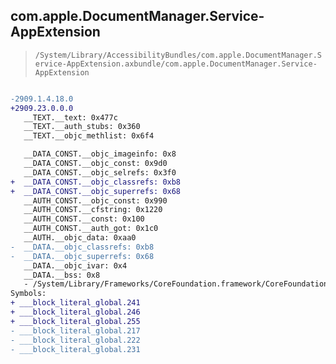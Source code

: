 ## com.apple.DocumentManager.Service-AppExtension

> `/System/Library/AccessibilityBundles/com.apple.DocumentManager.Service-AppExtension.axbundle/com.apple.DocumentManager.Service-AppExtension`

```diff

-2909.1.4.18.0
+2909.23.0.0.0
   __TEXT.__text: 0x477c
   __TEXT.__auth_stubs: 0x360
   __TEXT.__objc_methlist: 0x6f4

   __DATA_CONST.__objc_imageinfo: 0x8
   __DATA_CONST.__objc_const: 0x9d0
   __DATA_CONST.__objc_selrefs: 0x3f0
+  __DATA_CONST.__objc_classrefs: 0xb8
+  __DATA_CONST.__objc_superrefs: 0x68
   __AUTH_CONST.__objc_const: 0x990
   __AUTH_CONST.__cfstring: 0x1220
   __AUTH_CONST.__const: 0x100
   __AUTH_CONST.__auth_got: 0x1c0
   __AUTH.__objc_data: 0xaa0
-  __DATA.__objc_classrefs: 0xb8
-  __DATA.__objc_superrefs: 0x68
   __DATA.__objc_ivar: 0x4
   __DATA.__bss: 0x8
   - /System/Library/Frameworks/CoreFoundation.framework/CoreFoundation
Symbols:
+ ___block_literal_global.241
+ ___block_literal_global.246
+ ___block_literal_global.255
- ___block_literal_global.217
- ___block_literal_global.222
- ___block_literal_global.231

```
